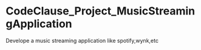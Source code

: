 # CodeClause_Project_MusicStreamingApplication
Develope a music streaming application like spotify,wynk,etc
